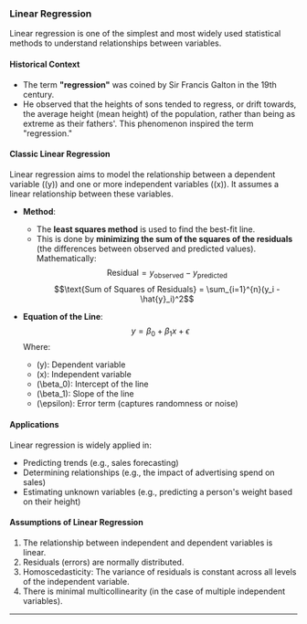 ### **Linear Regression**

Linear regression is one of the simplest and most widely used statistical methods to understand relationships between variables.

#### **Historical Context**
- The term **"regression"** was coined by Sir Francis Galton in the 19th century.
- He observed that the heights of sons tended to regress, or drift towards, the average height (mean height) of the population, rather than being as extreme as their fathers'. This phenomenon inspired the term "regression."

#### **Classic Linear Regression**
Linear regression aims to model the relationship between a dependent variable (\(y\)) and one or more independent variables (\(x\)). It assumes a linear relationship between these variables.

- **Method**:
  - The **least squares method** is used to find the best-fit line.
  - This is done by **minimizing the sum of the squares of the residuals** (the differences between observed and predicted values). Mathematically:
    $$\text{Residual} = y_{\text{observed}} - y_{\text{predicted}}$$
    $$\text{Sum of Squares of Residuals} = \sum_{i=1}^{n}(y_i - \hat{y}_i)^2$$

- **Equation of the Line**:
  $$y = \beta_0 + \beta_1x + \epsilon$$
  Where:
  - \(y\): Dependent variable
  - \(x\): Independent variable
  - \(\beta_0\): Intercept of the line
  - \(\beta_1\): Slope of the line
  - \(\epsilon\): Error term (captures randomness or noise)

#### **Applications**
Linear regression is widely applied in:
- Predicting trends (e.g., sales forecasting)
- Determining relationships (e.g., the impact of advertising spend on sales)
- Estimating unknown variables (e.g., predicting a person's weight based on their height)

#### **Assumptions of Linear Regression**
1. The relationship between independent and dependent variables is linear.
2. Residuals (errors) are normally distributed.
3. Homoscedasticity: The variance of residuals is constant across all levels of the independent variable.
4. There is minimal multicollinearity (in the case of multiple independent variables).

---
